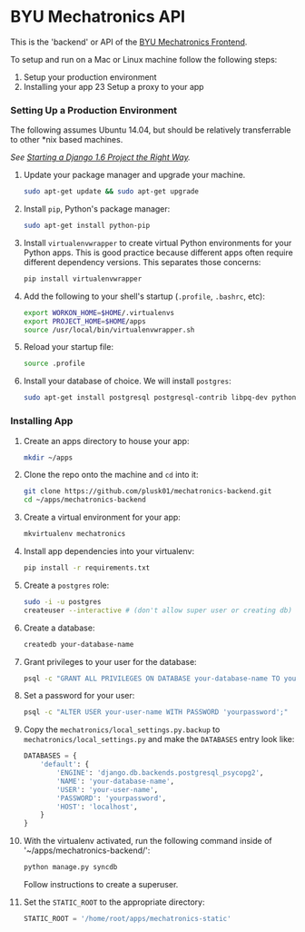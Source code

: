 BYU Mechatronics API
====================

This is the 'backend' or API of the [BYU Mechatronics Frontend](https://github.com/plusk01/mechatronics-backend).

To setup and run on a Mac or Linux machine follow the following steps:

1. Setup your production environment
2. Installing your app
23 Setup a proxy to your app

### Setting Up a Production Environment ###

The following assumes Ubuntu 14.04, but should be relatively transferrable to other *nix based machines.

*See [Starting a Django 1.6 Project the Right Way](http://www.jeffknupp.com/blog/2013/12/18/starting-a-django-16-project-the-right-way/).*

1. Update your package manager and upgrade your machine.

    ```bash
    sudo apt-get update && sudo apt-get upgrade
    ```

2. Install `pip`, Python's package manager:

    ```bash
    sudo apt-get install python-pip
    ```

3. Install `virtualenvwrapper` to create virtual Python environments for your Python apps. This is good practice because different apps often require different dependency versions. This separates those concerns:

    ```bash
    pip install virtualenvwrapper
    ```

4. Add the following to your shell's startup (`.profile`, `.bashrc`, etc):

    ```bash
    export WORKON_HOME=$HOME/.virtualenvs
    export PROJECT_HOME=$HOME/apps
    source /usr/local/bin/virtualenvwrapper.sh
    ```

5. Reload your startup file:

    ```bash
    source .profile
    ```

6. Install your database of choice. We will install `postgres`:

    ```bash
    sudo apt-get install postgresql postgresql-contrib libpq-dev python-dev libncurses5-dev
    ```

### Installing App ###

1. Create an apps directory to house your app:

    ```bash
    mkdir ~/apps
    ```

2. Clone the repo onto the machine and `cd` into it:

    ```bash
    git clone https://github.com/plusk01/mechatronics-backend.git
    cd ~/apps/mechatronics-backend
    ```

3. Create a virtual environment for your app:

    ```bash
    mkvirtualenv mechatronics
    ```

4. Install app dependencies into your virtualenv:

    ```bash
    pip install -r requirements.txt
    ```

5. Create a `postgres` role:

    ```bash
    sudo -i -u postgres
    createuser --interactive # (don't allow super user or creating db)
    ```

6. Create a database:
    
    ```bash
    createdb your-database-name
    ```

7. Grant privileges to your user for the database:

    ```bash
    psql -c "GRANT ALL PRIVILEGES ON DATABASE your-database-name TO your-user-name"
    ```

8. Set a password for your user:

    ```bash
    psql -c "ALTER USER your-user-name WITH PASSWORD 'yourpassword';"
    ```

9. Copy the `mechatronics/local_settings.py.backup` to `mechatronics/local_settings.py` and make the `DATABASES` entry look like:

     ```python
     DATABASES = {
         'default': {
             'ENGINE': 'django.db.backends.postgresql_psycopg2',
             'NAME': 'your-database-name',
             'USER': 'your-user-name',
             'PASSWORD': 'yourpassword',
             'HOST': 'localhost',
         }
     }
     ```
10. With the virtualenv activated, run the following command inside of '~/apps/mechatronics-backend/':

    ```bash
    python manage.py syncdb
    ```

    Follow instructions to create a superuser.

11. Set the `STATIC_ROOT` to the appropriate directory:

    ```python
    STATIC_ROOT = '/home/root/apps/mechatronics-static'
    ```

